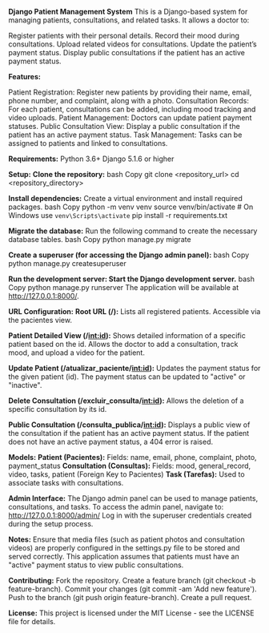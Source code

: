 **Django Patient Management System**
This is a Django-based system for managing patients, consultations, and related tasks. It allows a doctor to:

Register patients with their personal details.
Record their mood during consultations.
Upload related videos for consultations.
Update the patient’s payment status.
Display public consultations if the patient has an active payment status.

**Features:**

Patient Registration: Register new patients by providing their name, email, phone number, and complaint, along with a photo.
Consultation Records: For each patient, consultations can be added, including mood tracking and video uploads.
Patient Management: Doctors can update patient payment statuses.
Public Consultation View: Display a public consultation if the patient has an active payment status.
Task Management: Tasks can be assigned to patients and linked to consultations.

**Requirements:**
Python 3.6+
Django 5.1.6 or higher

**Setup:**
**Clone the repository:**
bash
Copy
git clone <repository_url>
cd <repository_directory>

**Install dependencies:** Create a virtual environment and install required packages.
bash
Copy
python -m venv venv
source venv/bin/activate   # On Windows use `venv\Scripts\activate`
pip install -r requirements.txt

**Migrate the database:** Run the following command to create the necessary database tables.
bash
Copy
python manage.py migrate

**Create a superuser (for accessing the Django admin panel):**
bash
Copy
python manage.py createsuperuser

**Run the development server: Start the Django development server.**
bash
Copy
python manage.py runserver
The application will be available at http://127.0.0.1:8000/.

**URL Configuration:**
**Root URL (/):**
Lists all registered patients.
Accessible via the pacientes view.

**Patient Detailed View (/<int:id>):**
Shows detailed information of a specific patient based on the id.
Allows the doctor to add a consultation, track mood, and upload a video for the patient.

**Update Patient (/atualizar_paciente/<int:id>):**
Updates the payment status for the given patient (id).
The payment status can be updated to "active" or "inactive".

**Delete Consultation (/excluir_consulta/<int:id>):**
Allows the deletion of a specific consultation by its id.

**Public Consultation (/consulta_publica/<int:id>):**
Displays a public view of the consultation if the patient has an active payment status.
If the patient does not have an active payment status, a 404 error is raised.

**Models:**
**Patient (Pacientes):**
Fields: name, email, phone, complaint, photo, payment_status
**Consultation (Consultas):**
Fields: mood, general_record, video, tasks, patient (Foreign Key to Pacientes)
**Task (Tarefas):**
Used to associate tasks with consultations.

**Admin Interface:**
The Django admin panel can be used to manage patients, consultations, and tasks.
To access the admin panel, navigate to: http://127.0.0.1:8000/admin/
Log in with the superuser credentials created during the setup process.

**Notes:**
Ensure that media files (such as patient photos and consultation videos) are properly configured in the settings.py file to be stored and served correctly.
This application assumes that patients must have an "active" payment status to view public consultations.

**Contributing:**
Fork the repository.
Create a feature branch (git checkout -b feature-branch).
Commit your changes (git commit -am 'Add new feature').
Push to the branch (git push origin feature-branch).
Create a pull request.

**License:**
This project is licensed under the MIT License - see the LICENSE file for details.
